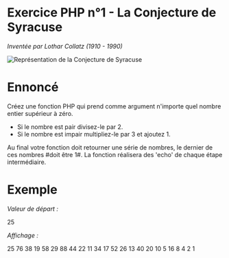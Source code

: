 # Exercice PHP n°1 - La Conjecture de Syracuse


_Inventée par Lothar Collatz (1910 - 1990)_

![Représentation de la Conjecture de Syracuse](http://www.probleme-syracuse.fr/images/spir3d_1024c_aa.jpg)

# Ennoncé
Créez une fonction PHP qui prend comme argument n'importe quel nombre entier supérieur à zéro.
* Si le nombre est pair divisez-le par 2.
* Si le nombre est impair multipliez-le par 3 et ajoutez 1. 

Au final votre fonction doit retourner une série de nombres, le dernier de ces nombres #doit être 1#. La fonction réalisera des 'echo' de chaque étape intermédiaire.

# Exemple

_Valeur de départ :_

25
 


_Affichage :_

25 76 38 19 58 29 88 44 22 11 34 17 52 26 13 40 20 10 5 16 8 4 2 1
